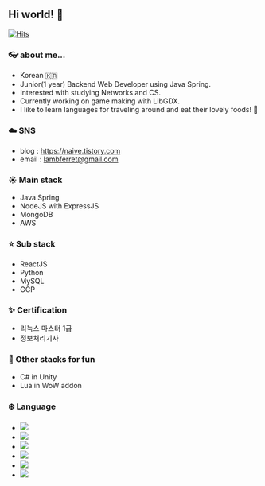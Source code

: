 ## Hi world! 🦦
[![Hits](https://hits.seeyoufarm.com/api/count/incr/badge.svg?url=https%3A%2F%2Fgithub.com%2FLambFerret&count_bg=%2379C83D&title_bg=%236A6363&icon=&icon_color=%23E7E7E7&title=Say%20Hello%21&edge_flat=false)](https://hits.seeyoufarm.com)
### 👓 about me...
- Korean 🇰🇷
- Junior(1 year) Backend Web Developer using Java Spring.
- Interested with studying Networks and CS.
- Currently working on game making with LibGDX.
- I like to learn languages for traveling around and eat their lovely foods! 🥪

### ☁️ SNS
- blog : https://naive.tistory.com
- email : lambferret@gmail.com

### ☀️ Main stack
- Java Spring
- NodeJS with ExpressJS
- MongoDB
- AWS

### ⭐️ Sub stack
- ReactJS
- Python
- MySQL
- GCP

### ✨ Certification 
- 리눅스 마스터 1급
- 정보처리기사
  
### 🌙 Other stacks for fun
- C# in Unity
- Lua in WoW addon



### ❄️ Language
- ![](https://progress-bar.dev/100/?title=Korean%20%20)
- ![](https://progress-bar.dev/85/?title=English%20)
- ![](https://progress-bar.dev/80/?title=Japanese)
- ![](https://progress-bar.dev/5/?title=Russian%20)
- ![](https://progress-bar.dev/2/?title=español%20)
- ![](https://progress-bar.dev/2/?title=Deutsch%20)







